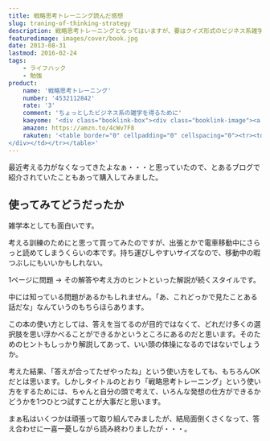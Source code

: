 ```yaml
---
title: 戦略思考トレーニング読んだ感想
slug: traning-of-thinking-strategy
description: 戦略思考トレーニングとなってはいますが、要はクイズ形式のビジネス系雑学本です。実際に企業がとった事例を元に、なぜそういった考えに至ったかなどの解説をしています。すぐに答えを見るのではなく、自分だったらどうするか考えながら読むことが大事です。
featuredimage: images/cover/book.jpg
date: 2013-08-31
lastmod: 2016-02-24
tags: 
    - ライフハック
    - 勉強
product:
    name: '戦略思考トレーニング'
    number: '4532112842'
    rate: '3'
    comment: 'ちょっとしたビジネス系の雑学を得るために'
    kaeyome: '<div class="booklink-box"><div class="booklink-image"><a href="https://www.amazon.co.jp/exec/obidos/asin/4532112842/illusionspace-22/" rel="nofollow" target="_blank"><img src="https://ecx.images-amazon.com/images/I/41iy0XD0cKL._SL160_.jpg" style="border: none;" /></a></div><div class="booklink-info"><div class="booklink-name"><a href="https://www.amazon.co.jp/exec/obidos/asin/4532112842/illusionspace-22/" rel="nofollow" target="_blank">戦略思考トレーニング (日経文庫) (日経文庫 I 49)</a><div class="booklink-powered-date">posted with <a href="https://yomereba.com" rel="nofollow" target="_blank">ヨメレバ</a></div></div><div class="booklink-detail">鈴木 貴博 日本経済新聞出版社 2013-04-16    </div><div class="booklink-link2"><div class="shoplinkamazon"><a href="https://www.amazon.co.jp/exec/obidos/asin/4532112842/illusionspace-22/" rel="nofollow" target="_blank" title="アマゾン" >Amazonで購入</a></div><div class="shoplinkrakuten"><a href="https://hb.afl.rakuten.co.jp/hgc/11acbc01.369b1bf6.11acbc02.cabf9fe9/?pc=http%3A%2F%2Fbooks.rakuten.co.jp%2Frb%2F12231023%2F%3Fscid%3Daf_ich_link_urltxt%26m%3Dhttp%3A%2F%2Fm.rakuten.co.jp%2Fev%2Fbook%2F" rel="nofollow" target="_blank" title="楽天ブックス" >楽天ブックスで購入</a></div>                  	  <div class="shoplinkkino"><a href="https://ck.jp.ap.valuecommerce.com/servlet/referral?sid=3085416&pid=882196163&vc_url=http%3A%2F%2Fwww.kinokuniya.co.jp%2Ff%2Fdsg-01-9784532112844" target="_blank" title="kino" >紀伊國屋書店で購入<img src="https://ad.jp.ap.valuecommerce.com/servlet/gifbanner?sid=3085416&pid=882196163" height="1" width="1" border="0"></a></div>	  	  	</div></div><div class="booklink-footer"></div></div>'
    amazon: https://amzn.to/4cWv7F8
    rakuten: '<table border="0" cellpadding="0" cellspacing="0"><tr><td valign="top"><div style="border:1px solid;margin:0px;padding:6px 0px;width:120px;text-align:center;float:left"><a href="https://hb.afl.rakuten.co.jp/hgc/11acbc01.369b1bf6.11acbc02.cabf9fe9/?pc=http%3a%2f%2fitem.rakuten.co.jp%2fbook%2f12231023%2f%3fscid%3daf_link_tbl&m=http%3a%2f%2fm.rakuten.co.jp%2fbook%2fi%2f16346303%2f" target="_blank"><img src="https://hbb.afl.rakuten.co.jp/hgb/?pc=http%3a%2f%2fthumbnail.image.rakuten.co.jp%2f%400_mall%2fbook%2fcabinet%2f2844%2f9784532112844.jpg%3f_ex%3d80x80&m=http%3a%2f%2fthumbnail.image.rakuten.co.jp%2f%400_mall%2fbook%2fcabinet%2f2844%2f9784532112844.jpg%3f_ex%3d64x64" alt="【送料無料】戦略思考トレーニング..." border="0" style="margin:0px;padding:0px"></a><p style="font-size:12px;line-height:1.4em;text-align:left;margin:0px;padding:2px 6px"><a href="https://hb.afl.rakuten.co.jp/hgc/11acbc01.369b1bf6.11acbc02.cabf9fe9/?pc=http%3a%2f%2fitem.rakuten.co.jp%2fbook%2f12231023%2f%3fscid%3daf_link_tbl&m=http%3a%2f%2fm.rakuten.co.jp%2fbook%2fi%2f16346303%2f" target="_blank">【送料無料】戦略思考トレーニング...</a>
</div></td></tr></table>'
---
```


最近考える力がなくなってきたよなぁ・・・と思っていたので、とあるブログで紹介されていたこともあって購入してみました。


## 使ってみてどうだったか


雑学本としても面白いです。

考える訓練のためにと思って買ってみたのですが、出張とかで電車移動中にさらっと読めてしまうくらいの本です。持ち運びしやすいサイズなので、移動中の暇つぶしにもいいかもしれない。

1ページに問題 → その解答や考え方のヒントといった解説が続くスタイルです。

中には知っている問題があるかもしれません。「あ、これどっかで見たことある話だな」なんていうのもちらほらあります。

この本の使い方としては、答えを当てるのが目的ではなくて、どれだけ多くの選択肢を思い浮かべることができるかというところにあるのだと思います。そのためのヒントもしっかり解説してあって、いい頭の体操になるのではないでしょうか。

考えた結果、「答えが合ってたぜやったね」という使い方をしても、もちろんOKだとは思います。しかしタイトルのとおり「戦略思考トレーニング」という使い方をするためには、ちゃんと自分の頭で考えて、いろんな発想の仕方ができるかどうかを1つひとつ試すことが大事だと思います。

まぁ私はいくつかは頑張って取り組んでみましたが、結局面倒くさくなって、答え合わせに一喜一憂しながら読み終わりましたが・・・。
